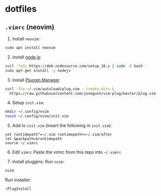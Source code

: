 # dotfiles

## `.vimrc` (neovim)

1. Install `neovim`: 
  ```bash
  sudo apt install neovim
  ```
2. Install [node.js](https://github.com/nodesource/distributions/blob/master/README.md):
  ```bash
  curl -fsSL https://deb.nodesource.com/setup_16.x | sudo -E bash -
  sudo apt-get install -y nodejs
  ```
3. Install [Pluggin Manager](https://github.com/junegunn/vim-plug)
  ```bash
  curl -fLo ~/.vim/autoload/plug.vim --create-dirs \
    https://raw.githubusercontent.com/junegunn/vim-plug/master/plug.vim
  ```
4. Setup `init.vim`:
  ```bash
  mkdir ~/.config/nvim
  touch ~/.config/nvim/init.vim
  ```
5. Add to `init.vim` (insert the following in `init.vim`):
  ```vim
  set runtimepath^=~/.vim runtimepath+=~/.vim/after
  let &packpath=&runtimepath
  source ~/.vimrc
  ```
6. Edit `vimrc`
  Paste the vimrc from this repo into `~/.vimrc`
  
7. Install pluggins:
  Run `nvim`:
  ```bash
  nvim
  ```
  
  Run installer:
  ```vim
  :PlugInstall
  ```
